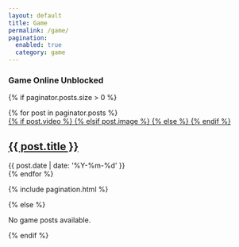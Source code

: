```yaml
---
layout: default
title: Game
permalink: /game/
pagination:
  enabled: true
  category: game
---
```


<main id='main-wrapper'><div class="main section" id="main" name="Main Posts">
  
<div class="widget HTML is-visible type-grid" data-version="2" id="HTML7">
  <div class="widget-title title-wrap">
    <h3 class="title">Game Online Unblocked</h3>
  </div>

  {% if paginator.posts.size > 0 %}
  <div class="widget-content">
    <div class="content-block grid-items">
      {% for post in paginator.posts %}
      <div class="grid-item item-{{ forloop.index0 }}">
        <a title="{{ post.title }}" class="entry-image-wrap {% if post.video %} is-video {% elsif post.image %} is-image {% endif %}" href="{{ post.url }}">
          {% if post.video %}
            <span class="entry-thumb lazy-ify" data-image="{{ post.video }}" style="background-image:url({{ post.video }})"></span>
          {% elsif post.image %}
            <span class="entry-thumb lazy-ify" data-image="{{ post.image }}" style="background-image:url({{ post.image }})"></span>
          {% else %}
            <span class="entry-thumb lazy-ify" data-image="default-image.jpg" style="background-image:url(default-image.jpg)"></span>
          {% endif %}
        </a>
        <div class="entry-header">
          <h2 class="entry-title">
            <a title="{{ post.title }}" href="{{ post.url }}">{{ post.title }}</a>
          </h2>
          <div class="entry-meta">
            <span class="entry-time mi">
              <time class="published" datetime="{{ post.date | date: '%Y-%m-%d' }}">
                {{ post.date | date: '%Y-%m-%d' }}
              </time>
            </span>
          </div>
        </div>
      </div>
      {% endfor %}
    </div>
  </div>

  <!-- Include pagination navigation -->
  {% include pagination.html %}
  
  {% else %}
    <p>No game posts available.</p>
  {% endif %}
</div>

</div></main>
